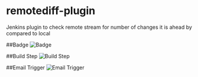 # remotediff-plugin
Jenkins plugin to check remote stream for number of changes it is ahead by compared to local

##Badge
![Badge](https://raw.githubusercontent.com/ovinn/remotediff-plugin/master/img/badge.png)

##Build Step
![Build Step](https://raw.githubusercontent.com/ovinn/remotediff-plugin/master/img/buildstep.png)

##Email Trigger
![Email Trigger](https://raw.githubusercontent.com/ovinn/remotediff-plugin/master/img/emailtrigger.png)
